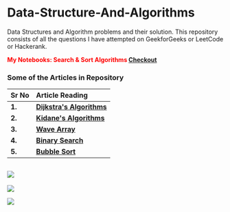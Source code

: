 # Data-Structure-And-Algorithms
Data Structures and Algorithm problems and their solution. This repository consists of all the questions I have attempted on
GeekforGeeks or LeetCode or Hackerank.


**<Span style="color:red;">My Notebooks: Search & Sort Algorithms </span>**    [**Checkout**](https://github.com/PranavlovesData/Data-Structure-And-Algorithms/tree/main/Sort%20%26%20Search%20Alogrithms) 

### Some of the Articles in Repository

| **Sr No** | **Article Reading**                                          |
| --------- | :----------------------------------------------------------- |
| **1.**    | **[Dijkstra's Algorithms](https://github.com/PranavlovesData/Data-Structure-And-Algorithms/blob/main/Dijkstra's-Algorithms)** |
| **2.**    | **[Kidane's Algorithms](https://github.com/PranavlovesData/Data-Structure-And-Algorithms/blob/main/Kidane's-Alogrithm)** |
| **3.**    | **[Wave Array](https://github.com/PranavlovesData/Data-Structure-And-Algorithms/blob/main/Wave-Array)** |
| **4.**    | **[Binary Search](https://github.com/PranavlovesData/Data-Structure-And-Algorithms/blob/main/Sort%20%26%20Search%20Alogrithms/Binary%20Search.txt)** |
| **5.**    | **[Bubble Sort](https://github.com/PranavlovesData/Data-Structure-And-Algorithms/blob/main/Sort%20%26%20Search%20Alogrithms/Sorting%20Algorithms/Bubble%20Sort.txt)** |





## ![](https://media.giphy.com/media/xT5LMwlfd7jHilyWsg/giphy-downsized.gif)
![](https://media.giphy.com/media/xT0BKCQJDzoTaeQyA0/giphy-downsized.gif)


![](https://in.pinterest.com/pin/2040762321801971/visual-search/?imageSignature=5491043d4f4c66d1e1a85cb987fb886a)



